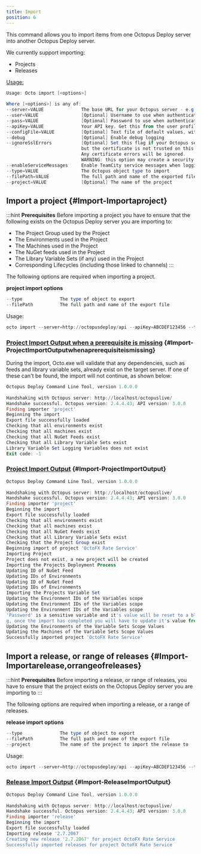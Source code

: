```yaml
---
title: Import
position: 6
---
```



This command allows you to import items from one Octopus Deploy server into another Octopus Deploy server.


We currently support importing:

- Projects
- Releases



[Usage:](/docs/api-and-integration/octo.exe-command-line/import.md)

```powershell
Usage: Octo import [<options>]
		
Where [<options>] is any of:
--server=VALUE         		The base URL for your Octopus server - e.g., http://your-octopus/
--user=VALUE           		[Optional] Username to use when authenticating with the server.
--pass=VALUE           		[Optional] Password to use when authenticating with the server.
--apiKey=VALUE         		Your API key. Get this from the user profile page.
--configFile=VALUE     		[Optional] Text file of default values, with one 'key = value' per line.
--debug                		[Optional] Enable debug logging
--ignoreSslErrors      		[Optional] Set this flag if your Octopus server uses HTTPS 
							but the certificate is not trusted on this machine. 
							Any certificate errors will be ignored. 
							WARNING: this option may create a security vulnerability.
--enableServiceMessages 	Enable TeamCity service messages when logging.
--type=VALUE           		The Octopus object type to import
--filePath=VALUE       		The full path and name of the exported file
--project=VALUE        		[Optional] The name of the project
```

## Import a project {#Import-Importaproject}

:::hint
**Prerequisites**
Before importing a project you have to ensure that the following exists on the Octopus Deploy server you are importing to:

- The Project Group used by the Project
- The Environments used in the Project
- The Machines used in the Project
- The NuGet feeds used in the Project
- The Library Variable Sets (if any) used in the Project
- Corresponding Lifecycles (including those linked to channels)
:::


The following options are required when importing a project.

**project import options**

```powershell
--type				The type of object to export
--filePath			The full path and name of the export file

```


Usage:

```powershell
octo import --server=http://octopusdeploy/api --apiKey=ABCDEF123456 --type=project --filePath=C:\path\to\export\file.json
```

### [Project Import Output when a prerequisite is missing](/docs/api-and-integration/octo.exe-command-line/import.md) {#Import-ProjectImportOutputwhenaprerequisiteismissing}


During the import, Octo.exe will validate that any dependencies, such as feeds and library variable sets, already exist on the target server. If one of these can't be found, the import will not continue, as shown below:

```powershell
Octopus Deploy Command Line Tool, version 1.0.0.0
	
Handshaking with Octopus server: http://localhost/octopuslive/
Handshake successful. Octopus version: 2.4.4.43; API version: 3.0.0
Finding importer 'project'
Beginning the import
Export file successfully loaded
Checking that all environments exist
Checking that all machines exist
Checking that all NuGet Feeds exist
Checking that all Library Variable Sets exist
Library Variable Set Logging Variables does not exist
Exit code: -1
```

### [Project Import Output](/docs/api-and-integration/octo.exe-command-line/import.md) {#Import-ProjectImportOutput}

```powershell
Octopus Deploy Command Line Tool, version 1.0.0.0
	
Handshaking with Octopus server: http://localhost/octopuslive/
Handshake successful. Octopus version: 2.4.4.43; API version: 3.0.0
Finding importer 'project'
Beginning the import
Export file successfully loaded
Checking that all environments exist
Checking that all machines exist
Checking that all NuGet Feeds exist
Checking that all Library Variable Sets exist
Checking that the Project Group exist
Beginning import of project 'OctoFX Rate Service'
Importing Project
Project does not exist, a new project will be created
Importing the Projects Deployment Process
Updating ID of NuGet Feed
Updating IDs of Environments
Updating ID of NuGet Feed
Updating IDs of Environments
Importing the Projects Variable Set
Updating the Environment IDs of the Variables scope
Updating the Environment IDs of the Variables scope
Updating the Environment IDs of the Variables scope
'Password' is a sensitive variable and it's value will be reset to a blank strin
g, once the import has completed you will have to update it's value from the UI
Updating the Environments of the Variable Sets Scope Values
Updating the Machines of the Variable Sets Scope Values
Successfully imported project 'OctoFX Rate Service'
```




## Import a release, or range of releases {#Import-Importarelease,orrangeofreleases}

:::hint
**Prerequisites**
Before importing a release, or range of releases, you have to ensure that the project exists on the Octopus Deploy server you are importing to
:::


The following options are required when importing a release, or a range of releases.

**release import options**

```powershell
--type				The type of object to export
--filePath			The full path and name of the export file
--project			The name of the project to import the release to
```


Usage:

```powershell
octo import --server=http://octopusdeploy/api --apiKey=ABCDEF123456 --type=release --project=projectname --filePath=C:\path\to\export\file.json
```

### [Release Import Output](/docs/api-and-integration/octo.exe-command-line/import.md) {#Import-ReleaseImportOutput}

```powershell
Octopus Deploy Command Line Tool, version 1.0.0.0
	
Handshaking with Octopus server: http://localhost/octopuslive/
Handshake successful. Octopus version: 2.4.4.43; API version: 3.0.0
Finding importer 'release'
Beginning the import
Export file successfully loaded
Importing release '2.7.2067
Creating new release '2.7.2067' for project OctoFX Rate Service
Successfully imported releases for project OctoFX Rate Service
```
